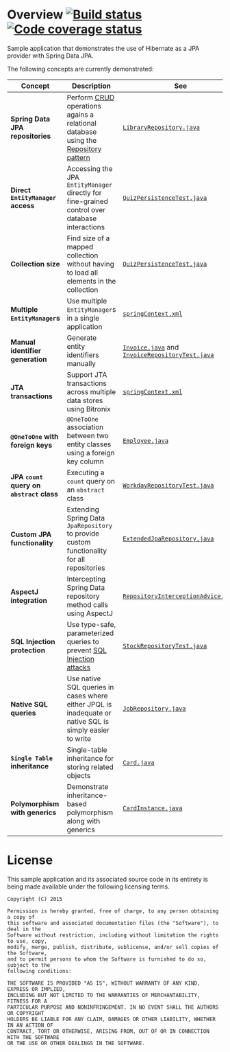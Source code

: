# Overview [![Build status](https://drone.io/github.com/manish-in-java/spring-jpa-hibernate/status.png)](https://drone.io/github.com/manish-in-java/spring-jpa-hibernate/latest) [![Code coverage status](https://coveralls.io/repos/manish-in-java/spring-jpa-hibernate/badge.svg?branch=master)](https://coveralls.io/r/manish-in-java/spring-jpa-hibernate?branch=master)
Sample application that demonstrates the use of Hibernate as a JPA provider with
Spring Data JPA.

The following concepts are currently demonstrated:

Concept | Description | See
------- | ----------- | ---
**Spring Data JPA repositories** | Perform [CRUD](https://en.wikipedia.org/wiki/Create,_read,_update_and_delete) operations agains a relational database using the [Repository pattern](http://martinfowler.com/eaaCatalog/repository.html) | [`LibraryRepository.java`](src/main/java/org/example/data/library/LibraryRepository.java)
**Direct `EntityManager` access** | Accessing the JPA `EntityManager` directly for fine-grained control over database interactions | [`QuizPersistenceTest.java`](src/test/java/com/sample/data/quiz/QuizPersistenceTest.java)
**Collection size** | Find size of a mapped collection without having to load all elements in the collection | [`QuizPersistenceTest.java`](src/test/java/com/sample/data/quiz/QuizPersistenceTest.java)
**Multiple `EntityManager`s** | Use multiple `EntityManager`s in a single application | [`springContext.xml`](src/main/resources/springContext.xml)
**Manual identifier generation** | Generate entity identifiers manually | [`Invoice.java`](src/main/java/org/example/domain/billing/Invoice.java) and [`InvoiceRepositoryTest.java`](src/test/java/org/example/data/billing/InvoiceRepositoryTest.java)
**JTA transactions** | Support JTA transactions across multiple data stores using Bitronix | [`springContext.xml`](src/main/resources/springContext.xml)
**`@OneToOne` with foreign keys** | `@OneToOne` association between two entity classes using a foreign key column | [`Employee.java`](src/main/java/org/example/domain/profile/Employee.java)
**JPA `count` query on `abstract` class** | Executing a `count` query on an `abstract` class | [`WorkdayRepositoryTest.java`](src/test/java/org/example/data/profile/WorkdayRepositoryTest.java)
**Custom JPA functionality** | Extending Spring Data `JpaRepository` to provide custom functionality for all repositories | [`ExtendedJpaRepository.java`](src/main/java/org/example/data/ExtendedJpaRepository.java)
**AspectJ integration** | Intercepting Spring Data repository method calls using AspectJ | [`RepositoryInterceptionAdvice.java`](src/main/java/org/example/aop/RepositoryInterceptionAdvice.java)
**SQL Injection protection** | Use type-safe, parameterized queries to prevent [SQL Injection attacks](https://en.wikipedia.org/wiki/SQL_injection) | [`StockRepositoryTest.java`](https://github.com/manish-in-java/spring-jpa-hibernate/blob/master/src/test/java/org/example/data/inventory/StockRepositoryTest.java)
**Native SQL queries** | Use native SQL queries in cases where either JPQL is inadequate or native SQL is simply easier to write | [`JobRepository.java`](https://github.com/manish-in-java/spring-jpa-hibernate/blob/master/src/main/java/org/example/data/hiring/JobRepository.java)
**`Single Table` inheritance** | Single-table inheritance for storing related objects | [`Card.java`](src/main/java/org/example/domain/game/Card.java)
**Polymorphism with generics** | Demonstrate inheritance-based polymorphism along with generics | [`CardInstance.java`](src/main/java/org/example/domain/game/CardInstance.java)

# License
This sample application and its associated source code in its entirety is being made
available under the following licensing terms.

    Copyright (C) 2015

    Permission is hereby granted, free of charge, to any person obtaining a copy of
    this software and associated documentation files (the "Software"), to deal in the
    Software without restriction, including without limitation the rights to use, copy,
    modify, merge, publish, distribute, sublicense, and/or sell copies of the Software,
    and to permit persons to whom the Software is furnished to do so, subject to the
    following conditions:

    THE SOFTWARE IS PROVIDED "AS IS", WITHOUT WARRANTY OF ANY KIND, EXPRESS OR IMPLIED,
    INCLUDING BUT NOT LIMITED TO THE WARRANTIES OF MERCHANTABILITY, FITNESS FOR A
    PARTICULAR PURPOSE AND NONINFRINGEMENT. IN NO EVENT SHALL THE AUTHORS OR COPYRIGHT
    HOLDERS BE LIABLE FOR ANY CLAIM, DAMAGES OR OTHER LIABILITY, WHETHER IN AN ACTION OF
    CONTRACT, TORT OR OTHERWISE, ARISING FROM, OUT OF OR IN CONNECTION WITH THE SOFTWARE
    OR THE USE OR OTHER DEALINGS IN THE SOFTWARE.
